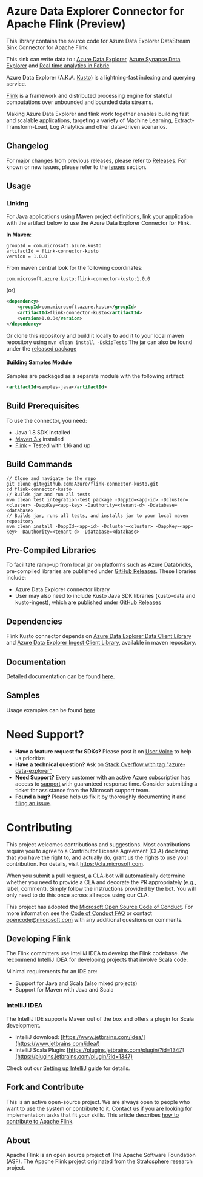 # Azure Data Explorer Connector for Apache Flink (Preview)

This library contains the source code for Azure Data Explorer DataStream Sink Connector for Apache Flink.

This sink can write data to :
[Azure Data Explorer](https://docs.microsoft.com/en-us/azure/data-explorer),
[Azure Synapse Data Explorer](https://docs.microsoft.com/en-us/azure/synapse-analytics/data-explorer/data-explorer-overview) and
[Real time analytics in Fabric](https://learn.microsoft.com/en-us/fabric/real-time-analytics/overview)

Azure Data Explorer (A.K.A. [Kusto](https://azure.microsoft.com/services/data-explorer/)) is a lightning-fast indexing and querying service.

[Flink](https://flink.apache.org/) is a framework and distributed processing engine for stateful computations over unbounded and bounded data streams.

Making Azure Data Explorer and flink work together enables building fast and scalable applications, targeting a variety of Machine Learning, Extract-Transform-Load, Log Analytics and other data-driven scenarios.

## Changelog

For major changes from previous releases, please refer to [Releases](https://github.com/Azure/flink-connector-kusto/releases).
For known or new issues, please refer to the [issues](https://github.com/Azure/flink-connector-kusto/issues) section.

## Usage

### Linking

For Java applications using Maven project definitions, link your application with the artifact below to use the Azure Data Explorer Connector for Flink.

**In Maven**:
```
groupId = com.microsoft.azure.kusto
artifactId = flink-connector-kusto
version = 1.0.0
```

From maven central look for the following coordinates:
```
com.microsoft.azure.kusto:flink-connector-kusto:1.0.0
```
(or)
```xml
<dependency>
    <groupId>com.microsoft.azure.kusto</groupId>
    <artifactId>flink-connector-kusto</artifactId>
    <version>1.0.0</version>
</dependency>
```
Or clone this repository and build it locally to add it to your local maven repository using ```mvn clean install -DskipTests```
The jar can also be found under the [released package](https://github.com/Azure/flink-connector-kusto/releases)

#### Building Samples Module
Samples are packaged as a separate module with the following artifact

```xml
<artifactId>samples-java</artifactId>
```    

## Build Prerequisites
To use the connector, you need:

- Java 1.8 SDK installed
- [Maven 3.x](https://maven.apache.org/download.cgi) installed
- [Flink](https://flink.apache.org/)  - Tested with 1.16 and up

## Build Commands

```shell
// Clone and navigate to the repo
git clone git@github.com:Azure/flink-connector-kusto.git
cd flink-connector-kusto
// Builds jar and run all tests
mvn clean test integration-test package -DappId=<app-id> -Dcluster=<cluster> -DappKey=<app-key> -Dauthority=<tenant-d> -Ddatabase=<database>
// Builds jar, runs all tests, and installs jar to your local maven repository
mvn clean install -DappId=<app-id> -Dcluster=<cluster> -DappKey=<app-key> -Dauthority=<tenant-d> -Ddatabase=<database>
```

## Pre-Compiled Libraries
To facilitate ramp-up from local jar on platforms such as Azure Databricks, pre-compiled libraries
are published under [GitHub Releases](https://github.com/Azure/flink-connector-kusto/releases).
These libraries include:
* Azure Data Explorer connector library
* User may also need to include Kusto Java SDK libraries (kusto-data and kusto-ingest), which are published under
  [GitHub Releases](https://github.com/Azure/azure-kusto-java/releases)

## Dependencies
Flink Kusto connector depends on [Azure Data Explorer Data Client Library](https://mvnrepository.com/artifact/com.microsoft.azure.kusto/kusto-data)
and [Azure Data Explorer Ingest Client Library](https://mvnrepository.com/artifact/com.microsoft.azure.kusto/kusto-ingest),
available in maven repository.

## Documentation
Detailed documentation can be found [here](connector-core/docs).

## Samples
Usage examples can be found [here](samples-java)

# Need Support?

- **Have a feature request for SDKs?** Please post it on [User Voice](https://feedback.azure.com/forums/915733-azure-data-explorer) to help us prioritize
- **Have a technical question?** Ask on [Stack Overflow with tag "azure-data-explorer"](https://stackoverflow.com/questions/tagged/azure-data-explorer)
- **Need Support?** Every customer with an active Azure subscription has access to [support](https://docs.microsoft.com/azure/azure-supportability/how-to-create-azure-support-request) with guaranteed response time. Consider submitting a ticket for assistance from the Microsoft support team.
- **Found a bug?** Please help us fix it by thoroughly documenting it and [filing an issue](https://github.com/Azure/flink-connector-kusto/issues/new).

# Contributing

This project welcomes contributions and suggestions. Most contributions require you to agree to a
Contributor License Agreement (CLA) declaring that you have the right to, and actually do, grant us
the rights to use your contribution. For details, visit https://cla.microsoft.com.

When you submit a pull request, a CLA-bot will automatically determine whether you need to provide
a CLA and decorate the PR appropriately (e.g., label, comment). Simply follow the instructions
provided by the bot. You will only need to do this once across all repos using our CLA.

This project has adopted the [Microsoft Open Source Code of Conduct](https://opensource.microsoft.com/codeofconduct/).
For more information see the [Code of Conduct FAQ](https://opensource.microsoft.com/codeofconduct/faq/) or
contact [opencode@microsoft.com](mailto:opencode@microsoft.com) with any additional questions or comments.

## Developing Flink

The Flink committers use IntelliJ IDEA to develop the Flink codebase.
We recommend IntelliJ IDEA for developing projects that involve Scala code.

Minimal requirements for an IDE are:
* Support for Java and Scala (also mixed projects)
* Support for Maven with Java and Scala

### IntelliJ IDEA

The IntelliJ IDE supports Maven out of the box and offers a plugin for Scala development.

* IntelliJ download: [https://www.jetbrains.com/idea/](https://www.jetbrains.com/idea/)
* IntelliJ Scala Plugin: [https://plugins.jetbrains.com/plugin/?id=1347](https://plugins.jetbrains.com/plugin/?id=1347)

Check out our [Setting up IntelliJ](https://nightlies.apache.org/flink/flink-docs-master/flinkDev/ide_setup.html#intellij-idea) guide for details.

## Fork and Contribute

This is an active open-source project. We are always open to people who want to use the system or contribute to it.
Contact us if you are looking for implementation tasks that fit your skills.
This article describes [how to contribute to Apache Flink](https://flink.apache.org/contributing/how-to-contribute.html).


## About

Apache Flink is an open source project of The Apache Software Foundation (ASF).
The Apache Flink project originated from the [Stratosphere](http://stratosphere.eu) research project.
